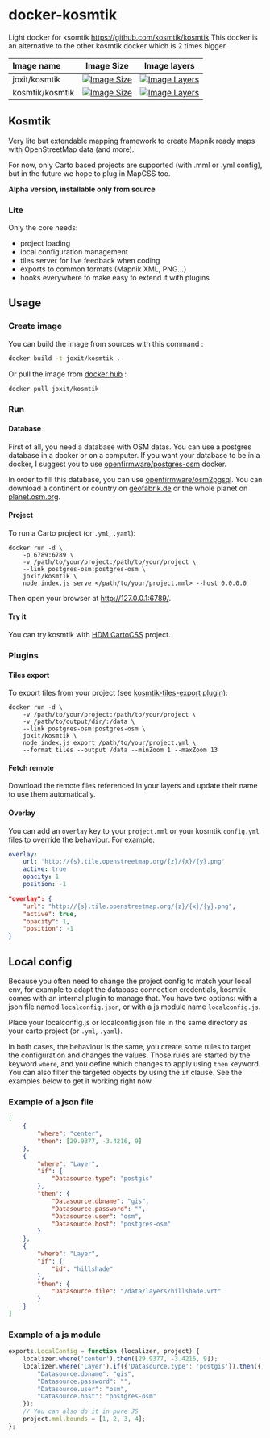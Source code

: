 # docker-kosmtik
Light docker for ksomtik https://github.com/kosmtik/kosmtik
This docker is an alternative to the other kosmtik docker which is 2 times bigger.

| Image name | Image Size | Image layers |
| :---- | ---- | ---- |
| joxit/kosmtik | [![Image Size](https://img.shields.io/imagelayers/image-size/joxit/kosmtik/latest.svg)](https://imagelayers.io/?images=joxit/kosmtik:latest) | [![Image Layers](https://img.shields.io/imagelayers/layers/joxit/kosmtik/latest.svg)](https://imagelayers.io/?images=joxit/kosmtik:latest)
| kosmtik/kosmtik | [![Image Size](https://img.shields.io/imagelayers/image-size/kosmtik/kosmtik/latest.svg)](https://imagelayers.io/?images=kosmtik/kosmtik:latest) | [![Image Layers](https://img.shields.io/imagelayers/layers/kosmtik/kosmtik/latest.svg)](https://imagelayers.io/?images=kosmtik/kosmtik:latest)

## Kosmtik

Very lite but extendable mapping framework to create Mapnik ready maps with
OpenStreetMap data (and more).

For now, only Carto based projects are supported (with .mml or .yml config),
but in the future we hope to plug in MapCSS too.

**Alpha version, installable only from source**

### Lite

Only the core needs:

- project loading
- local configuration management
- tiles server for live feedback when coding
- exports to common formats (Mapnik XML, PNG…)
- hooks everywhere to make easy to extend it with plugins

## Usage
### Create image
You can build the image from sources with this command :
```sh
docker build -t joxit/kosmtik .
```

Or pull the image from [docker hub](https://hub.docker.com/r/joxit/kosmtik/) :
```sh
docker pull joxit/kosmtik
```

### Run

#### Database

First of all, you need a database with OSM datas. You can use a postgres database in a docker or on a computer.
If you want your database to be in a docker, I suggest you to use [openfirmware/postgres-osm](https://hub.docker.com/r/openfirmware/postgres-osm/) docker.

In order to fill this database, you can use [openfirmware/osm2pgsql](https://hub.docker.com/r/openfirmware/osm2pgsql/). You can download a continent or country on [geofabrik.de](http://download.geofabrik.de/) or the whole planet on [planet.osm.org](http://planet.osm.org/).

#### Project

To run a Carto project (or `.yml`, `.yaml`):

```
docker run -d \
    -p 6789:6789 \
    -v /path/to/your/project:/path/to/your/project \
    --link postgres-osm:postgres-osm \
    joxit/kosmtik \
    node index.js serve </path/to/your/project.mml> --host 0.0.0.0
```

Then open your browser at http://127.0.0.1:6789/.

#### Try it

You can try kosmtik with [HDM CartoCSS](https://github.com/hotosm/HDM-CartoCSS) project.

### Plugins

#### Tiles export
To export tiles from your project (see [kosmtik-tiles-export plugin](https://github.com/kosmtik/kosmtik-tiles-export)):

```
docker run -d \
    -v /path/to/your/project:/path/to/your/project \
    -v /path/to/output/dir/:/data \
    --link postgres-osm:postgres-osm \
    joxit/kosmtik \
    node index.js export /path/to/your/project.yml \
    --format tiles --output /data --minZoom 1 --maxZoom 13
```
#### Fetch remote

Download the remote files referenced in your layers and update their name to use them automatically.

#### Overlay

You can add an `overlay` key to your `project.mml` or your kosmtik `config.yml`
files to override the behaviour. For example:

```yml
overlay:
    url: 'http://{s}.tile.openstreetmap.org/{z}/{x}/{y}.png'
    active: true
    opacity: 1
    position: -1
```

```json
"overlay": {
    "url": "http://{s}.tile.openstreetmap.org/{z}/{x}/{y}.png",
    "active": true,
    "opacity": 1,
    "position": -1
}
```
## Local config

Because you often need to change the project config to match your
local env, for example to adapt the database connection credentials,
kosmtik comes with an internal plugin to manage that. You have two
options: with a json file named `localconfig.json`, or with a js module
name `localconfig.js`.

Place your localconfig.js or localconfig.json file in the same directory as your 
carto project (or `.yml`, `.yaml`).

In both cases, the behaviour is the same, you create some rules to target
the configuration and changes the values. Those rules are started by the
keyword `where`, and you define which changes to apply using `then`
keyword. You can also filter the targeted objects by using the `if` clause.
See the examples below to get it working right now.

### Example of a json file
```json
[
    {
        "where": "center",
        "then": [29.9377, -3.4216, 9]
    },
    {
        "where": "Layer",
        "if": {
            "Datasource.type": "postgis"
        },
        "then": {
            "Datasource.dbname": "gis",
            "Datasource.password": "",
            "Datasource.user": "osm",
            "Datasource.host": "postgres-osm"
        }
    },
    {
        "where": "Layer",
        "if": {
            "id": "hillshade"
        },
        "then": {
            "Datasource.file": "/data/layers/hillshade.vrt"
        }
    }
]
```

### Example of a js module
```javascript
exports.LocalConfig = function (localizer, project) {
    localizer.where('center').then([29.9377, -3.4216, 9]);
    localizer.where('Layer').if({'Datasource.type': 'postgis'}).then({
        "Datasource.dbname": "gis",
        "Datasource.password": "",
        "Datasource.user": "osm",
        "Datasource.host": "postgres-osm"
    });
    // You can also do it in pure JS
    project.mml.bounds = [1, 2, 3, 4];
};

```
